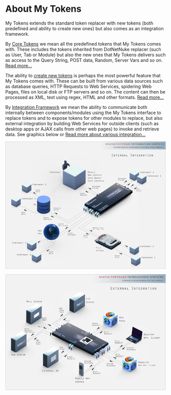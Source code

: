 # About My Tokens

My Tokens extends the standard token replacer with new tokens (both predefined and ability to create new ones) but also comes as an integration framework.

By [Core Tokens](core-tokens.html) we mean all the predefined tokens that My Tokens comes with. These includes the tokens inherited from DotNetNuke replacer (such as User, Tab or Module) but also the new ones that My Tokens delivers such as access to the Query String, POST data, Random, Server Vars and so on. [Read more...](core-tokens.html)

The ability to [create new tokens](custom-tokens.html) is perhaps the most powerful feature that My Tokens comes with. These can be built from various data sources such as database queries, HTTP Requests to Web Services, spidering Web Pages, files on local disk or FTP servers and so on. The content can then be processed as XML, text using regex, HTML and other formats. [Read more...](custom-tokens.html)

By [Integration Framework](../integration-notes/notes.html) we mean the ability to communicate both internally between components/modules using the My Tokens interface to replace tokens and to expose tokens for other modules to replace, but also external integration by building Web Services for outside clients (such as desktop apps or AJAX calls from other web pages) to invoke and retrieve data.
See graphics below or [Read more about various integration...](../integration-notes/notes.html)

![](../assets/about_mytokens_1.png)

![](../assets/about_mytokens_2.png)